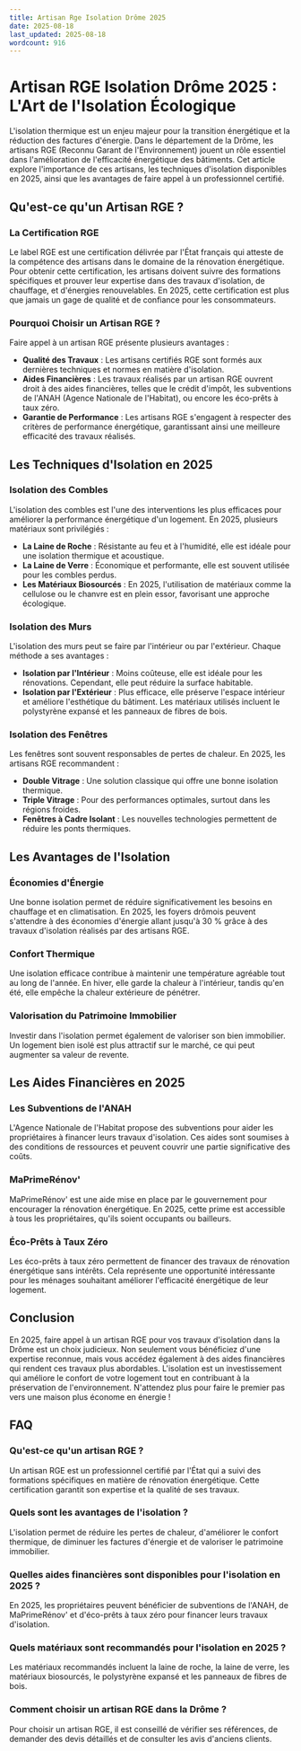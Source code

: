 ```yaml
---
title: Artisan Rge Isolation Drôme 2025
date: 2025-08-18
last_updated: 2025-08-18
wordcount: 916
---
```


# Artisan RGE Isolation Drôme 2025 : L'Art de l'Isolation Écologique

L'isolation thermique est un enjeu majeur pour la transition énergétique et la réduction des factures d'énergie. Dans le département de la Drôme, les artisans RGE (Reconnu Garant de l'Environnement) jouent un rôle essentiel dans l'amélioration de l'efficacité énergétique des bâtiments. Cet article explore l'importance de ces artisans, les techniques d'isolation disponibles en 2025, ainsi que les avantages de faire appel à un professionnel certifié.

## Qu'est-ce qu'un Artisan RGE ?

### La Certification RGE

Le label RGE est une certification délivrée par l'État français qui atteste de la compétence des artisans dans le domaine de la rénovation énergétique. Pour obtenir cette certification, les artisans doivent suivre des formations spécifiques et prouver leur expertise dans des travaux d'isolation, de chauffage, et d'énergies renouvelables. En 2025, cette certification est plus que jamais un gage de qualité et de confiance pour les consommateurs.

### Pourquoi Choisir un Artisan RGE ?

Faire appel à un artisan RGE présente plusieurs avantages :

- **Qualité des Travaux** : Les artisans certifiés RGE sont formés aux dernières techniques et normes en matière d'isolation.
- **Aides Financières** : Les travaux réalisés par un artisan RGE ouvrent droit à des aides financières, telles que le crédit d'impôt, les subventions de l'ANAH (Agence Nationale de l'Habitat), ou encore les éco-prêts à taux zéro.
- **Garantie de Performance** : Les artisans RGE s'engagent à respecter des critères de performance énergétique, garantissant ainsi une meilleure efficacité des travaux réalisés.

## Les Techniques d'Isolation en 2025

### Isolation des Combles

L'isolation des combles est l'une des interventions les plus efficaces pour améliorer la performance énergétique d'un logement. En 2025, plusieurs matériaux sont privilégiés :

- **La Laine de Roche** : Résistante au feu et à l'humidité, elle est idéale pour une isolation thermique et acoustique.
- **La Laine de Verre** : Économique et performante, elle est souvent utilisée pour les combles perdus.
- **Les Matériaux Biosourcés** : En 2025, l'utilisation de matériaux comme la cellulose ou le chanvre est en plein essor, favorisant une approche écologique.

### Isolation des Murs

L'isolation des murs peut se faire par l'intérieur ou par l'extérieur. Chaque méthode a ses avantages :

- **Isolation par l'Intérieur** : Moins coûteuse, elle est idéale pour les rénovations. Cependant, elle peut réduire la surface habitable.
- **Isolation par l'Extérieur** : Plus efficace, elle préserve l'espace intérieur et améliore l'esthétique du bâtiment. Les matériaux utilisés incluent le polystyrène expansé et les panneaux de fibres de bois.

### Isolation des Fenêtres

Les fenêtres sont souvent responsables de pertes de chaleur. En 2025, les artisans RGE recommandent :

- **Double Vitrage** : Une solution classique qui offre une bonne isolation thermique.
- **Triple Vitrage** : Pour des performances optimales, surtout dans les régions froides.
- **Fenêtres à Cadre Isolant** : Les nouvelles technologies permettent de réduire les ponts thermiques.

## Les Avantages de l'Isolation

### Économies d'Énergie

Une bonne isolation permet de réduire significativement les besoins en chauffage et en climatisation. En 2025, les foyers drômois peuvent s'attendre à des économies d'énergie allant jusqu'à 30 % grâce à des travaux d'isolation réalisés par des artisans RGE.

### Confort Thermique

Une isolation efficace contribue à maintenir une température agréable tout au long de l'année. En hiver, elle garde la chaleur à l'intérieur, tandis qu'en été, elle empêche la chaleur extérieure de pénétrer.

### Valorisation du Patrimoine Immobilier

Investir dans l'isolation permet également de valoriser son bien immobilier. Un logement bien isolé est plus attractif sur le marché, ce qui peut augmenter sa valeur de revente.

## Les Aides Financières en 2025

### Les Subventions de l'ANAH

L'Agence Nationale de l'Habitat propose des subventions pour aider les propriétaires à financer leurs travaux d'isolation. Ces aides sont soumises à des conditions de ressources et peuvent couvrir une partie significative des coûts.

### MaPrimeRénov'

MaPrimeRénov' est une aide mise en place par le gouvernement pour encourager la rénovation énergétique. En 2025, cette prime est accessible à tous les propriétaires, qu'ils soient occupants ou bailleurs.

### Éco-Prêts à Taux Zéro

Les éco-prêts à taux zéro permettent de financer des travaux de rénovation énergétique sans intérêts. Cela représente une opportunité intéressante pour les ménages souhaitant améliorer l'efficacité énergétique de leur logement.

## Conclusion

En 2025, faire appel à un artisan RGE pour vos travaux d'isolation dans la Drôme est un choix judicieux. Non seulement vous bénéficiez d'une expertise reconnue, mais vous accédez également à des aides financières qui rendent ces travaux plus abordables. L'isolation est un investissement qui améliore le confort de votre logement tout en contribuant à la préservation de l'environnement. N'attendez plus pour faire le premier pas vers une maison plus économe en énergie !

## FAQ

### Qu'est-ce qu'un artisan RGE ?

Un artisan RGE est un professionnel certifié par l'État qui a suivi des formations spécifiques en matière de rénovation énergétique. Cette certification garantit son expertise et la qualité de ses travaux.

### Quels sont les avantages de l'isolation ?

L'isolation permet de réduire les pertes de chaleur, d'améliorer le confort thermique, de diminuer les factures d'énergie et de valoriser le patrimoine immobilier.

### Quelles aides financières sont disponibles pour l'isolation en 2025 ?

En 2025, les propriétaires peuvent bénéficier de subventions de l'ANAH, de MaPrimeRénov' et d'éco-prêts à taux zéro pour financer leurs travaux d'isolation.

### Quels matériaux sont recommandés pour l'isolation en 2025 ?

Les matériaux recommandés incluent la laine de roche, la laine de verre, les matériaux biosourcés, le polystyrène expansé et les panneaux de fibres de bois.

### Comment choisir un artisan RGE dans la Drôme ?

Pour choisir un artisan RGE, il est conseillé de vérifier ses références, de demander des devis détaillés et de consulter les avis d'anciens clients.